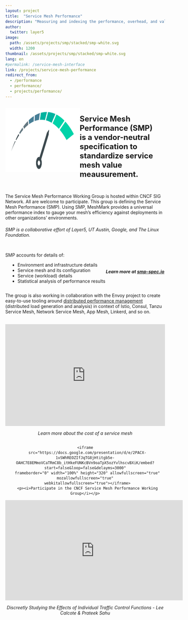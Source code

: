 ```yaml
---
layout: project
title:  "Service Mesh Performance"
description: "Measuring and indexing the performance, overhead, and value of the world's service mesh deployments."
author:
  twitter: layer5
image:
  path: /assets/projects/smp/stacked/smp-white.svg
  width: 1200
thumbnail: /assets/projects/smp/stacked/smp-white.svg
lang: en
#permalink: /service-mesh-interface
link: /projects/service-mesh-performance
redirect_from:
  - /performance
  - performance/
  - projects/performance/
---
```

<style>
ul.bullet li {
  margin-left:15px;
  position: relative;
  text-align: left;
}
ul.bullet ul {
  margin-left:25px;
  list-style-position: inside;
}
ul.bullet li ul {
  list-style-type: circle;
  margin-left:15px;
}
</style>

<div style="display: flex;
    justify-content: flex-start">

  <img src="/assets/projects/smp/stacked/smp-dark.svg"
      class="light-shadow" style="margin: auto;min-width:145px;height:200px;
     " />
  <div style="margin: auto;">
    <h4 class="black-text center" style="font-size:1.5rem">
    Service Mesh Performance (SMP)<br /> is a vendor-neutral specification to <br />
    <strong>standardize service mesh value meausurement</strong>.
    </h4>
  </div>
</div>

<p>The Service Mesh Performance Working Group is hosted within CNCF SIG Network. All are welcome to participate. This group is defining the Service Mesh Performance (SMP). Using SMP, MeshMark provides a universal performance index to gauge your mesh’s efficiency against deployments in other organizations’ environments.
</p>
<h6 class="center">SMP is a collaborative effort of Layer5, UT Austin, Google, and The Linux Foundation.</h6>

<div style="display: flex;
justify-content: flex-start center">
  <div>
    <p>SMP accounts for details of:</p>
    <ul class="bullet">
        <li>Environment and infrastructure details</li>
        <li>Service mesh and its configuration</li>
        <li>Service (workload) details</li>
        <li>Statistical analysis of performance results</li>
    </ul>
  </div>
  <div style="margin:auto;">
    <h5 class="l5-dark-grey-text" style="padding-top:25px;text-align: center;font-weight: bold;">
    Learn more at <a href="https://smp-spec.io">smp-spec.io</a></h5>
  </div>
</div>
<p>The group is also working in collaboration with the Envoy project to create easy-to-use tooling around <a href="/projects/service-mesh-distributed-performance-management">distributed performance management</a> (distributed load generation and analysis) in context of Istio, Consul, Tanzu Service Mesh, Network Service Mesh, App Mesh, Linkerd, and so on.
</p>
<div class="row">
  <br />
  <div
    class="col s12 m6"
    style="
      display: flex; height: auto; flex-direction: column;
      flex-flow: column; vertical-align: top; text-align: center;
      position: relative;">
    <iframe
      width="100%" height="320px" src="https://www.youtube.com/embed/LxP-yHrKL4M"
      frameborder="0" allow="accelerometer; autoplay; encrypted-media; gyroscope; picture-in-picture"
      allowfullscreen>
    </iframe>
    <p><i>Learn more about the cost of a service mesh</i></p>
  </div>
  <div class="col s12 m6"
  style="
    display: flex; height: auto; flex-direction: column;
    flex-flow: column; vertical-align: top; text-align: center;
    position: relative;">

    <iframe
      src="https://docs.google.com/presentation/d/e/2PACX-1vSWhREOZIfJqTG8jHtitgb5e-OAHC7E8EMmoVCaTRmC8b_itHkeFUNKcBVn9oaTpX5ozYvlhscvBXiK/embed?start=false&loop=false&delayms=3000"
      frameborder="0" width="100%" height="320" allowfullscreen="true" mozallowfullscreen="true"
      webkitallowfullscreen="true"></iframe>
      <p><i>Participate in the CNCF Service Mesh Performance Working Group</i></p>
  </div>
<div
    class="col s12 m6"
    style="
      display: flex; height: auto; flex-direction: column;
      flex-flow: column; vertical-align: top; text-align: center;
      position: relative;">
      <iframe width="560" height="315" src="https://www.youtube.com/embed/rgnb0-ntPko" frameborder="0" allow="accelerometer; autoplay; encrypted-media; gyroscope; picture-in-picture" allowfullscreen></iframe>
        <p><i>Discreetly Studying the Effects of Individual Traffic Control Functions - Lee Calcote & Prateek Sahu</i></p>
  </div>

</div>
